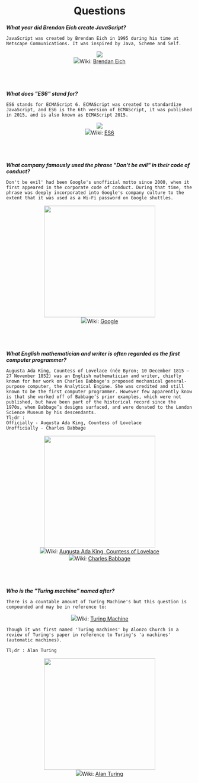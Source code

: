 <h1 align="center"> Questions </h1>

**_What year did Brendan Eich create JavaScript?_**


```
JavaScript was created by Brendan Eich in 1995 during his time at Netscape Communications. It was inspired by Java, Scheme and Self.
```
<p style="text-align:center"><img src="../8-0-github-lab/images/BrendanEich.png"></img></img><br><img src="../8-0-github-lab/images/wiki-icon.png" alt="  "></img>Wiki: <a href="https://en.wikipedia.org/wiki/Brendan_Eich">Brendan Eich</a></p>

<div style="line-height:300%;">
    <br>
</div>

**_What does "ES6" stand for?_**


```
ES6 stands for ECMAScript 6. ECMAScript was created to standardize JavaScript, and ES6 is the 6th version of ECMAScript, it was published in 2015, and is also known as ECMAScript 2015.
```
<p style="text-align:center"><img src="../8-0-github-lab/images/ES6.png"></img><br><img src="../8-0-github-lab/images/wiki-icon.png" alt="  " ></img>Wiki: <a href="https://en.wikipedia.org/wiki/ECMAScript#6th_Edition_%E2%80%93_ECMAScript_2015">ES6</a></p>

<div style="line-height:300%;">
    <br>
</div>

**_What company famously used the phrase "Don't be evil" in their code of conduct?_**

```
Don't be evil' had been Google's unofficial motto since 2000, when it first appeared in the corporate code of conduct. During that time, the phrase was deeply incorporated into Google's company culture to the extent that it was used as a Wi-Fi password on Google shuttles.
```
<p style="text-align:center"><img src="../8-0-github-lab/images/Google-DBE.png" width="300"></img><br><img src="../8-0-github-lab/images/wiki-icon.png" alt="  " ></img>Wiki: <a href="https://en.wikipedia.org/wiki/Google">Google</a></p>

<div style="line-height:300%;">
    <br>
</div>

**_What English mathematician and writer is often regarded as the first computer programmer?_**

```
Augusta Ada King, Countess of Lovelace (née Byron; 10 December 1815 – 27 November 1852) was an English mathematician and writer, chiefly known for her work on Charles Babbage's proposed mechanical general-purpose computer, the Analytical Engine. She was credited and still known to be the first computer programmer. However few apparently know is that she worked off of Babbage’s prior examples, which were not published, but have been part of the historical record since the 1970s, when Babbage’s designs surfaced, and were donated to the London Science Museum by his descendants.
Tl;dr : 
Officially - Augusta Ada King, Countess of Lovelace
Unofficially - Charles Babbage
```
<p style="text-align:center"><img src="../8-0-github-lab/images/AAK-CB.png" width="300" ></img><br><img src="../8-0-github-lab/images/wiki-icon.png" alt="  "></img>Wiki: <a href="https://en.wikipedia.org/wiki/Ada_Lovelace">Augusta Ada King, Countess of Lovelace</a><br><img src="../8-0-github-lab/images/wiki-icon.png" alt="  "></img>Wiki: <a href="https://en.wikipedia.org/wiki/Charles_Babbage">Charles Babbage</a></p>

<div style="line-height:300%;">
    <br>
</div>

**_Who is the "Turing machine" named after?_**

```
There is a countable amount of Turing Machine's but this question is compounded and may be in reference to: 
```
<p style="text-align:center"><img src="../8-0-github-lab/images/wiki-icon.png" alt="  "></img>Wiki: <a href="https://en.wikipedia.org/wiki/Turing_machine">Turing Machine</a></p>

```
Though it was first named 'Turing machines' by Alonzo Church in a review of Turing's paper in reference to Turing's 'a machines' (automatic machines). 

Tl;dr : Alan Turing
```
<p style="text-align:center"><img src="../8-0-github-lab/images/AT-Pride.png" width="300"></img></img><br><img src="../8-0-github-lab/images/wiki-icon.png" alt="  "></img>Wiki: <a href="https://en.wikipedia.org/wiki/Alan_Turing">Alan Turing</a></p>
